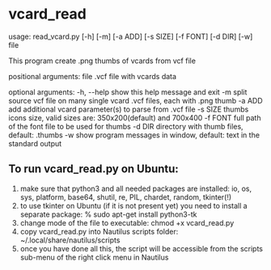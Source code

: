 # vcard_read

usage: read_vcard.py [-h] [-m] [-a ADD] [-s SIZE] [-f FONT] [-d DIR] [-w] file

This program create .png thumbs of vcards from vcf file

positional arguments:
		file        .vcf file with vcards data

optional arguments:
		-h, --help  show this help message and exit 
		-m          split source vcf file on many single vcard .vcf files, each with .png thumb
		-a ADD      add additional vcard parameter(s) to parse from .vcf file
		-s SIZE     thumbs icons size, valid sizes are: 350x200(default) and 700x400
		-f FONT     full path of the font file to be used for thumbs
		-d DIR      directory with thumb files, default: <file>.thumbs
		-w          show program messages in window, default: text in the standard output


To run vcard_read.py on Ubuntu:
-------------------------------
1) make sure that python3 and all needed packages are installed: 
	io, os, sys, platform, base64, shutil, re, PIL, chardet, random, tkinter(!)
2) to use tkinter on Ubuntu (if it is not present yet) you  need to install a separate package:
    % sudo apt-get install python3-tk
3) change mode of the file to executable:  chmod +x vcard_read.py
4) copy vcard_read.py into Nautilus scripts folder: ~/.local/share/nautilus/scripts
5) once you have done all this, the script will be accessible from the scripts sub-menu of the right click menu in Nautilus